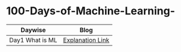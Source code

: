 # 100-Days-of-Machine-Learning-


|Daywise| Blog |
|-|-|
|Day1 What is ML| [Explanation Link](https://twitter.com/Sachintukumar/status/1635991379653591045?s=20) 
